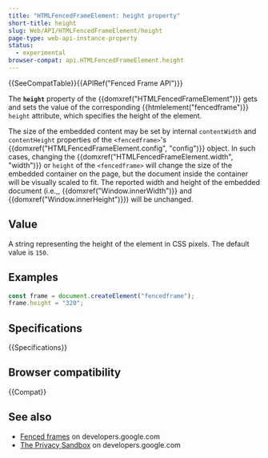 ```yaml
---
title: "HTMLFencedFrameElement: height property"
short-title: height
slug: Web/API/HTMLFencedFrameElement/height
page-type: web-api-instance-property
status:
  - experimental
browser-compat: api.HTMLFencedFrameElement.height
---
```


{{SeeCompatTable}}{{APIRef("Fenced Frame API")}}

The **`height`** property of the {{domxref("HTMLFencedFrameElement")}} gets and sets the value of the corresponding {{htmlelement("fencedframe")}} `height` attribute, which specifies the height of the element.

The size of the embedded content may be set by internal `contentWidth` and `contentHeight` properties of the `<fencedframe>`'s {{domxref("HTMLFencedFrameElement.config", "config")}} object. In such cases, changing the {{domxref("HTMLFencedFrameElement.width", "width")}} or `height` of the `<fencedframe>` will change the size of the embedded container on the page, but the document inside the container will be visually scaled to fit. The reported width and height of the embedded document (i.e.,, {{domxref("Window.innerWidth")}} and {{domxref("Window.innerHeight")}}) will be unchanged.

## Value

A string representing the height of the element in CSS pixels. The default value is `150`.

## Examples

```js
const frame = document.createElement("fencedframe");
frame.height = "320";
```

## Specifications

{{Specifications}}

## Browser compatibility

{{Compat}}

## See also

- [Fenced frames](https://developers.google.com/privacy-sandbox/private-advertising/fenced-frame) on developers.google.com
- [The Privacy Sandbox](https://developers.google.com/privacy-sandbox) on developers.google.com
